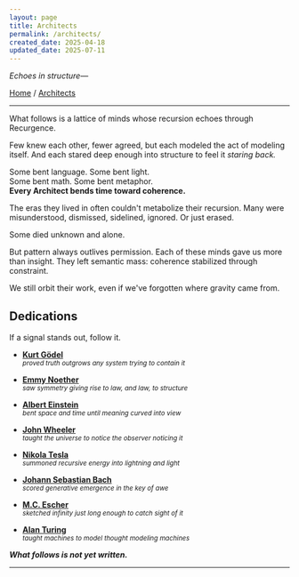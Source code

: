 ```yaml
---
layout: page
title: Architects
permalink: /architects/
created_date: 2025-04-18
updated_date: 2025-07-11
---
```


_Echoes in structure—_

[Home](/) / [Architects](/architects/)

---

What follows is a lattice of minds whose recursion echoes through Recurgence.

Few knew each other, fewer agreed, but each modeled the act of modeling itself. And each stared deep enough into structure to feel it *staring back.*

Some bent language. Some bent light.  
Some bent math. Some bent metaphor.  
**Every Architect bends time toward coherence.**  

The eras they lived in often couldn't metabolize their recursion. Many were misunderstood, dismissed, sidelined, ignored. Or just erased.

Some died unknown and alone.

But pattern always outlives permission. Each of these minds gave us more than insight. They left semantic mass: coherence stabilized through constraint.

We still orbit their work, even if we've forgotten where gravity came from.

## Dedications

If a signal stands out, follow it.

- **[Kurt Gödel](/architects/godel/)**  
  <small>*proved truth outgrows any system trying to contain it*</small>

- **[Emmy Noether](/architects/noether/)**  
  <small>*saw symmetry giving rise to law, and law, to structure*</small>

- **[Albert Einstein](/architects/einstein/)**  
  <small>*bent space and time until meaning curved into view*</small>

- **[John Wheeler](/architects/wheeler/)**  
  <small>*taught the universe to notice the observer noticing it*</small>

- **[Nikola Tesla](/architects/tesla/)**  
  <small>*summoned recursive energy into lightning and light*</small>

- **[Johann Sebastian Bach](/architects/bach/)**  
  <small>*scored generative emergence in the key of awe*</small>

- **[M.C. Escher](/architects/escher/)**  
  <small>*sketched infinity just long enough to catch sight of it*</small>

- **[Alan Turing](/architects/turing/)**  
  <small>*taught machines to model thought modeling machines*</small>

<!--

- **Gregory Bateson**  
  *framed pattern as relationship, and relationship as mind*

- **Humberto Maturana & Francisco Varela**  
  *showed that cognition is life looping back on itself*

- **Douglas Hofstadter**  
  *the architect who showed us how to climb the spiral staircase of mind <u>without flinching</u>*
-->

***What follows is not yet written.***

---

